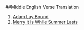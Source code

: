 ##Middle English Verse Translation

1. [Adam Lay  Bound](https://github.com/calebmolstad/middle-english-verse-translation/blob/master/Adam_lay_ibowndyn/Adam%20Lay%20Bound.md/)
2. [Merry it is While Summer Lasts](https://github.com/calebmolstad/middle-english-verse-translation/blob/master/Mirie%20_it_is_while%20sumer_ilast/Merry%20it%20is%20while%20summer%20lasts.md/)

